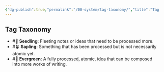 ```yaml
---
{"dg-publish":true,"permalink":"/00-system/tag-taxonomy/","title":"Tag Taxonomy","noteIcon":"","created":"2024.09.08 21:36","updated":"2024.09.09 16:17"}
---
```



## Tag Taxonomy

-   #🌱 **Seedling**: Fleeting notes or ideas that need to be processed more.
-   #🪴 **Sapling**: Something that has been processed but is not necessarily atomic yet.
-   #🌲 **Evergreen**: A fully processed, atomic, idea that can be composed into more works of writing.
